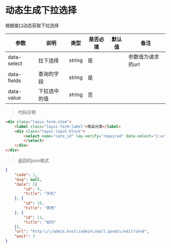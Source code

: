 # 动态生成下拉选择

根据接口动态获取下拉选择

| 参数 | 说明 | 类型 | 是否必填| 默认值 | 备注|
| --- | --- | --- |--- | --- | --- |
| data-select | 拉下选择 | string| 是 | | 参数值为请求的url  |
| data-fields | 查询的字段 | string| 是 | |   |
| data-value | 下拉选中的值 | string| 否 | |   |

> 代码示例

```html
<div class="layui-form-item">
    <label class="layui-form-label">商品分类</label>
    <div class="layui-input-block">
        <select name="cate_id" lay-verify="required" data-select="{:url('mall.cate/index')}" data-fields="id,title" data-value="{$row.cate_id|default=''}">
        </select>
    </div>
</div>
```

> 返回的json格式

```json
{
	"code": 1,
	"msg": null,
	"data": [{
		"id": 9,
		"title": "手机"
	}, {
		"id": 10,
		"title": "家用"
	}, {
		"id": 11,
		"title": "如何"
	}],
	"url": "http:\/\/admin.host\/admin\/mall.goods\/edit?id=8",
	"wait": 3
}
```
